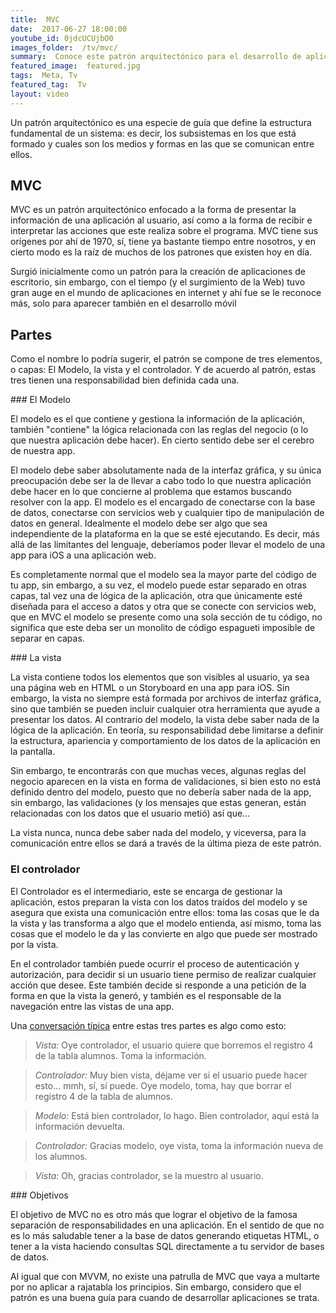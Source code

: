 ```yaml
---
title:  MVC
date:  2017-06-27 18:00:00
youtube_id: 0jdcUCUjbO0
images_folder:  /tv/mvc/
summary:  Conoce este patrón arquitectónico para el desarrollo de aplicaciones. MVC es comúnmente usado para el desarrollo de aplicaciones web.
featured_image:  featured.jpg
tags:  Meta, Tv
featured_tag:  Tv
layout: video
---
```


Un patrón arquitectónico es una especie de guía que define la estructura fundamental de un sistema: es decir, los subsistemas en los que está formado y cuales son los medios y formas en las que se comunican entre ellos.

## MVC
MVC es un patrón arquitectónico enfocado a la forma de presentar la información de una aplicación al usuario, así como a la forma de recibir e interpretar las acciones que este realiza sobre el programa. MVC tiene sus orígenes por ahí de 1970, sí, tiene ya bastante tiempo entre nosotros, y en cierto modo es la raíz de muchos de los patrones que existen hoy en día.

Surgió inicialmente como un patrón para la creación de aplicaciones de escritorio, sin embargo, con el tiempo (y el surgimiento de la Web) tuvo gran auge en el mundo de aplicaciones en internet y ahí fue se le reconoce más, solo para aparecer también en el desarrollo móvil

## Partes

Como el nombre lo podría sugerir, el patrón se compone de tres elementos, o capas: El Modelo, la vista y el controlador. Y de acuerdo al patrón, estas tres tienen una responsabilidad bien definida cada una.

### El Modelo

El modelo es el que contiene y gestiona la información de la aplicación, también "contiene" la lógica relacionada con las reglas del negocio (o lo que nuestra aplicación debe hacer). En cierto sentido debe ser el cerebro de nuestra app.

El modelo debe saber absolutamente nada de la interfaz gráfica, y su única preocupación debe ser la de llevar a cabo todo lo que nuestra aplicación debe hacer en lo que concierne al problema que estamos buscando resolver con la app. El modelo es el encargado de conectarse con la base de datos, conectarse con servicios web y cualquier tipo de manipulación de datos en general. Idealmente el modelo debe ser algo que sea independiente de la plataforma en la que se esté ejecutando. Es decir, más allá de las limitantes del lenguaje, deberíamos poder llevar el modelo de una app para iOS a una aplicación web.

Es completamente normal que el modelo sea la mayor parte del código de tu app, sin embargo, a su vez, el modelo puede estar separado en otras capas, tal vez una de lógica de la aplicación, otra que únicamente esté diseñada para el acceso a datos y otra que se conecte con servicios web, que en MVC el modelo se presente como una sola sección de tu código, no significa que este deba ser un monolito de código espagueti imposible de separar en capas.

### La vista

La vista contiene todos los elementos que son visibles al usuario, ya sea una página web en HTML o un Storyboard en una app para iOS. Sin embargo, la vista no siempre está formada por archivos de interfaz gráfica, sino que también se pueden incluir cualquier otra herramienta que ayude a presentar los datos. Al contrario del modelo, la vista debe saber nada de la lógica de la aplicación. En teoría, su responsabilidad debe limitarse a definir la estructura, apariencia y comportamiento de los datos de la aplicación en la pantalla.

Sin embargo, te encontrarás con que muchas veces, algunas reglas del negocio aparecen en la vista en forma de validaciones, si bien esto no está definido dentro del modelo, puesto que no debería saber nada de la app, sin embargo, las validaciones (y los mensajes que estas generan, están relacionadas con los datos que el usuario metió) así que…

La vista nunca, nunca debe saber nada del modelo, y viceversa, para la comunicación entre ellos se dará a través de la última pieza de este patrón.

### El controlador

El Controlador es el intermediario, este se encarga de gestionar la aplicación, estos preparan la vista con los datos traídos del modelo y se asegura que exista una comunicación entre ellos: toma las cosas que le da la vista y las transforma a algo que el modelo entienda, así mismo, toma las cosas que el modelo le da y las convierte en algo que puede ser mostrado por la vista.

En el controlador también puede ocurrir el proceso de autenticación y autorización, para decidir si un usuario tiene permiso de realizar cualquier acción que desee. Este también decide si responde a una petición de la forma en que la vista la generó, y también es el responsable de la navegación entre las vistas de una app.

Una <a href="https://stackoverflow.com/a/1015853" target="_blank">conversación típica</a> entre estas tres partes es algo como esto:  

 > *Vista:* Oye controlador, el usuario quiere que borremos el registro 4 de la tabla alumnos. Toma la información.  

 > *Controlador:* Muy bien vista, déjame ver si el usuario puede hacer esto... mmh, sí, sí puede. Oye modelo, toma, hay que borrar el registro 4 de la tabla de alumnos.  

 > *Modelo:* Está bien controlador, lo hago. Bien controlador, aquí está la información devuelta.  

 > *Controlador:* Gracias modelo, oye vista, toma la información nueva de los alumnos.  

 > *Vista:* Oh, gracias controlador, se la muestro al usuario.   


### Objetivos

El objetivo de MVC no es otro más que lograr el objetivo de la famosa separación de responsabilidades en una aplicación. En el sentido de que no es lo más saludable tener a la base de datos generando etiquetas HTML, o tener a la vista haciendo consultas SQL directamente a tu servidor de bases de datos.

Al igual que con MVVM, no existe una patrulla de MVC que vaya a multarte por no aplicar a rajatabla los principios. Sin embargo, considero que el patrón es una buena guía para cuando de desarrollar aplicaciones se trata.